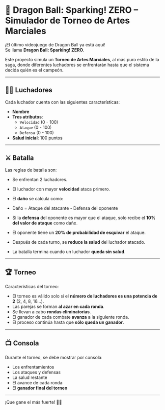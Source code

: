 # 🥋 Dragon Ball: Sparking! ZERO – Simulador de Torneo de Artes Marciales

¡El último videojuego de Dragon Ball ya está aquí!  
Se llama **Dragon Ball: Sparking! ZERO**.

Este proyecto simula un **Torneo de Artes Marciales**, al más puro estilo de la saga, donde diferentes luchadores se enfrentarán hasta que el sistema decida quién es el campeón.

---

## 🧍‍♂️ Luchadores

Cada luchador cuenta con las siguientes características:

- **Nombre**
- **Tres atributos**:
  - `Velocidad` (0 - 100)
  - `Ataque` (0 - 100)
  - `Defensa` (0 - 100)
- **Salud inicial**: 100 puntos

---

## ⚔️ Batalla

Las reglas de batalla son:

- Se enfrentan 2 luchadores.
- El luchador con mayor **velocidad** ataca primero.
- El **daño** se calcula como:
- Daño = Ataque del atacante - Defensa del oponente

- Si la **defensa** del oponente es mayor que el ataque, solo recibe el **10% del valor de ataque** como daño.
- El oponente tiene un **20% de probabilidad de esquivar** el ataque.
- Después de cada turno, se **reduce la salud** del luchador atacado.
- La batalla termina cuando un luchador **queda sin salud**.

---

## 🏆 Torneo

Características del torneo:

- El torneo es válido solo si el **número de luchadores es una potencia de 2** (2, 4, 8, 16...).
- Las parejas se forman **al azar en cada ronda**.
- Se llevan a cabo **rondas eliminatorias**.
- El ganador de cada combate **avanza** a la siguiente ronda.
- El proceso continúa hasta que **sólo queda un ganador**.

---

## 📺 Consola

Durante el torneo, se debe mostrar por consola:

- Los enfrentamientos
- Los ataques y defensas
- La salud restante
- El avance de cada ronda
- El **ganador final del torneo**

---

¡Que gane el más fuerte! 🐉🔥
